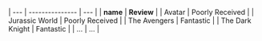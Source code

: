 | --- | --------------- | --- |
| **name** | **Review** |
| Avatar | Poorly Received |
| Jurassic World | Poorly Received |
| The Avengers | Fantastic |
| The Dark Knight | Fantastic |
| ... | ... |

